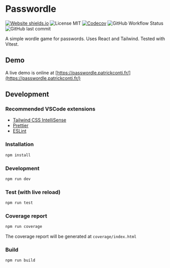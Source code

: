 # Passwordle

[![Website shields.io](https://img.shields.io/website-up-down-green-red/https/passwordle.patrickconti.fr.svg)](https://passwordle.patrickconti.fr/)
![License MIT](https://img.shields.io/badge/license-MIT-green)
[![Codecov](https://img.shields.io/codecov/c/github/ifndev/passwordle)](https://codecov.io/gh/ifndev/passwordle)
![GitHub Workflow Status](https://img.shields.io/github/actions/workflow/status/ifndev/passwordle/node.js.yml)
![GitHub last commit](https://img.shields.io/github/last-commit/ifndev/passwordle)

A simple wordle game for passwords. Uses React and Tailwind. Tested with Vitest.

## Demo

A live demo is online at [https://passwordle.patrickconti.fr/](https://passwordle.patrickconti.fr/)

## Development

### Recommended VSCode extensions

- [Tailwind CSS IntelliSense](https://marketplace.visualstudio.com/items?itemName=bradlc.vscode-tailwindcss)
- [Prettier](https://marketplace.visualstudio.com/items?itemName=esbenp.prettier-vscode)
- [ESLint](https://marketplace.visualstudio.com/items?itemName=dbaeumer.vscode-eslint)

### Installation

```bash
npm install
```

### Development

```bash
npm run dev
```

### Test (with live reload)

```bash
npm run test
```

### Coverage report

```bash
npm run coverage
```

The coverage report will be generated at `coverage/index.html`

### Build

```bash
npm run build
```
